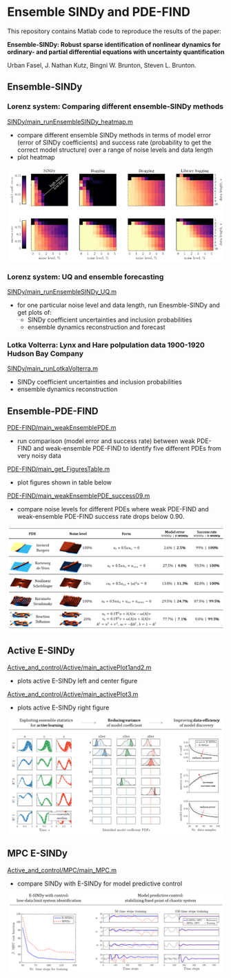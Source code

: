 # Ensemble SINDy and PDE-FIND
 
This repository contains Matlab code to reproduce the results of the paper:
  
**Ensemble-SINDy: Robust sparse identification of nonlinear dynamics for ordinary- and partial differential equations with uncertainty quantification**

Urban Fasel, J. Nathan Kutz, Bingni W. Brunton, Steven L. Brunton.  



## Ensemble-SINDy

### Lorenz system: Comparing different ensemble-SINDy methods 

[SINDy/main_runEnsembleSINDy_heatmap.m](/SINDY/main_runEnsembleSINDy_heatmap.m)  
 * compare different ensemble SINDy methods in terms of model error (error of SINDy coefficients) and success rate (probability to get the correct model structure) over a range of noise levels and data length
 * plot heatmap
    
![ensembleSINDy_heatmap](/SINDY/results/ensembleSINDy_heatmap.png)  


### Lorenz system: UQ and ensemble forecasting
    
[SINDy/main_runEnsembleSINDy_UQ.m](/SINDY/main_runEnsembleSINDy_UQ.m)   
 * for one particular noise level and data length, run Enesmble-SINDy and get plots of:
    * SINDy coefficient uncertainties and inclusion probabilities
    * ensemble dynamics reconstruction and forecast 

### Lotka Volterra: Lynx and Hare polpulation data 1900-1920 Hudson Bay Company

[SINDy/main_runLotkaVolterra.m](/SINDY/main_runLotkaVolterra.m)  
 * SINDy coefficient uncertainties and inclusion probabilities
 * ensemble dynamics reconstruction


## Ensemble-PDE-FIND

[PDE-FIND/main_weakEnsemblePDE.m](/PDE-FIND/main_weakEnsemblePDE.m)  
 * run comparison (model error and success rate) between weak PDE-FIND and weak-ensemble PDE-FIND to identify five different PDEs from very noisy data

[PDE-FIND/main_get_FiguresTable.m](/PDE-FIND/main_get_FiguresTable.m)  
 * plot figures shown in table below 

[PDE-FIND/main_weakEnsemblePDE_success09.m](/PDE-FIND/main_weakEnsemblePDE_success09.m)  
 * compare noise levels for different PDEs where weak PDE-FIND and weak-ensemble PDE-FIND success rate drops below 0.90.

![table_ensemble-PDEFIND](/PDE-FIND/PlotsPaper/table_ensemble-PDEFIND.png)


## Active E-SINDy

[Active_and_control/Active/main_activePlot1and2.m](/Active_and_control/Active/main_activePlot1and2.m)  
 * plots active E-SINDy left and center figure 

[Active_and_control/Active/main_activePlot3.m](/Active_and_control/Active/main_activePlot3.m)  
 * plots active E-SINDy right figure 

![ensembleSINDyActive](/Active_and_control/Active/results/ensembleSINDyActive.png)  


## MPC E-SINDy

[Active_and_control/MPC/main_MPC.m](/Active_and_control/MPC/main_MPC.m)  
 * compare SINDy with E-SINDy for model predictive control

![ensembleSINDyMPC](/Active_and_control/MPC/Results/ensembleSINDyMPC.png)  

